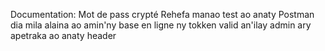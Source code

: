 Documentation:
Mot de pass crypté
Rehefa manao test ao anaty Postman dia mila alaina ao amin'ny base en ligne ny tokken valid an'ilay admin ary apetraka ao anaty header
